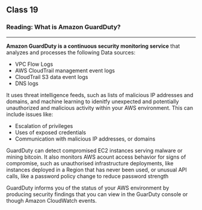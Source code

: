 ## Class 19

### Reading: What is Amazon GuardDuty?

------

**Amazon GuardDuty is a continuous security monitoring service** that analyzes and processes the following Data sources:

+ VPC Flow Logs
+ AWS CloudTrail management event logs
+ CloudTrail S3 data event logs
+ DNS logs

It uses threat intelligence feeds, such as lists of malicious IP addresses and domains, and machine learning to idenitfy unexpected and potentially unauthorized and malicious activity within your AWS environment. This can include issues like:

+ Escalation of privileges
+ Uses of exposed credentials
+ Communication with malicious IP addresses, or domains

GuardDuty can detect compromised EC2 instances serving malware or mining bitcoin. It also monitors AWS acount access behavior for signs of compromise, such as unauthorised infrastructure deployments, like instances deployed in a Region that has never been used, or unusual API calls, like a password policy change to reduce password strength

GuardDuty informs you of the status of your AWS environment by producing security findings that you can view in the GuarDuty console or though Amazon CloudWatch events.

